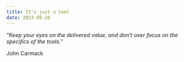 ```yaml
---
title: It's just a tool
date: 2023-05-28
---
```


_"Keep your eyes on the delivered value, and don’t over focus on the specifics of the tools."_

John Carmack
